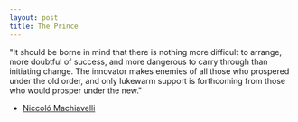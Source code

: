 ```yaml
---
layout: post
title: The Prince
---
```

"It should be borne in mind that there is nothing more difficult to arrange, more doubtful of success, and more dangerous to carry through than initiating change. The innovator makes enemies of all those who prospered under the old order, and only lukewarm support is forthcoming from those who would prosper under the new."
- [Niccoló Machiavelli](http://www.gutenberg.org/files/1232/1232-h/1232-h.htm "Niccoló Machiavelli - The Prince")
